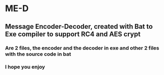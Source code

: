 # ME-D

## Message Encoder-Decoder, created with Bat to Exe compiler to support RC4 and AES crypt

### Are 2 files, the encoder and the decoder in exe and other 2 files with the source code in bat

### I hope you enjoy
